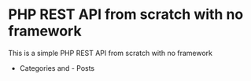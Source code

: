 # PHP REST API from scratch with no framework 
This is a simple PHP REST API from scratch with no framework 
- Categories and - Posts

